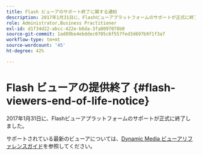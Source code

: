 ```yaml
---
title: Flash ビューアのサポート終了に関する通知
description: 2017年1月31日に、Flashビューアプラットフォームのサポートが正式に終了しました。
role: Administrator,Business Practitioner
exl-id: d1f34d22-abcc-422e-b6da-3fa8097078b0
source-git-commit: 1ad89be4ebddec0705c6f557fed3d697b9f1f3a7
workflow-type: tm+mt
source-wordcount: '45'
ht-degree: 42%

---
```


# Flash ビューアの提供終了 {#flash-viewers-end-of-life-notice}

2017年1月31日に、Flashビューアプラットフォームのサポートが正式に終了しました。

サポートされている最新のビューアについては、[Dynamic Media ビューアリファレンスガイド](https://experienceleague.adobe.com/docs/dynamic-media-developer-resources.html)を参照してください。
